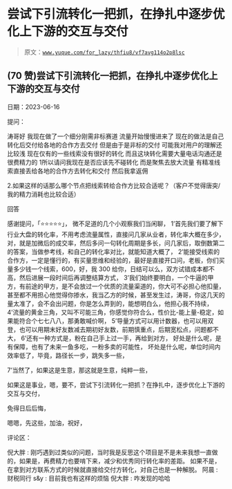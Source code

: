 # 尝试下引流转化一把抓，在挣扎中逐步优化上下游的交互与交付

> 原文：[`www.yuque.com/for_lazy/thfiu8/vf7avg114o2p8lsc`](https://www.yuque.com/for_lazy/thfiu8/vf7avg114o2p8lsc)



## (70 赞)尝试下引流转化一把抓，在挣扎中逐步优化上下游的交互与交付 

日期：2023-06-16 

提问： 

涛哥好 我现在做了一个细分刚需非标赛道 流量开始慢慢进来了 现在的做法是自己转化后交付给各地的合作方去交付 但是由于是非标的交付 可能我对用户的理解还比较浅 现在仅有的一些线索没有很好的转化 而且这块转化需要大量电话沟通还是很费精力的 <ne-oli index-type="0"><ne-oli-i>1</ne-oli-i><ne-oli-c class="ne-oli-content" id="u36289c34" data-lake-id="u36289c34">所以请问我现在是否应该先不碰转化 而是聚焦去放大流量 有精准线索直接丢给各地的合作方去转化和交付 然后我拿返佣</ne-oli-c></ne-oli> 

2.如果这样的话那么哪个节点把线索转给合作方比较合适呢？（客户不觉得唐突/我的精力消耗也比较合适） 

回答 

感谢提问，「⭐⭐⭐⭐⭐」， 微不足道的几个小观察我们当闲聊， 1’首先我们要了解下行业大盘的转化率，不用考虑流量属性，直接问几家从业者，转化率大概在多少，对，就是加微后的成交率，然后多问一句转化周期是多长，问几家后，取倒数第二的答案，当做参考线，和自己的转化率对比，就能知道大概了， 2’能接受线索的合作方，一定是懂行的，有买量思维和经验的，最好是直接开口问，老板，你们买量多少钱一个线索，600，好，我 300 给你，日结可以么，双方试错成本都不高，然后进展一段时间后再调整结算方式， 3’我们始终要明白，一个牛逼的甲方，有前途的甲方，是不会放过一个优质的流量渠道的，你大可不必担心他扣量，甚至都不用担心他觉得你掺水，我当乙方的时候，甚至发生过，涛哥，你这几天的量太准了，会不会出问题，你是怎么弄到的，能想明白么，他担心我不持续， 4’流量的黄金三角，又叫不可能三角，你感觉你符合么，性价比-能上量-稳定，如果能符合个七七八八，那勇敢喊价啊， 5’导量方式可以用计数器，也可以用双登，也可以用期末好友数减去期初好友数，前期慎重点，后期宽松点，问题都不大， 6’还有一种方式是，粉在自己手上过一手，再给到对方， 好处是什么呢，是有保障，也有了未来一鱼多吃，一粉多卖的可能性， 坏处是什么呢，单位时间内效率低了，毕竟，路径长一步，跳失多一些， 

7’当然了，如果这是生意，那这就是生意，纯粹一些， 

如果这是事业，嗯，要不，尝试下引流转化一把抓？在挣扎中，逐步优化上下游的交互与交付， 

免得日后后悔， 

嗯嗯，先这些，加油，祝好， 

评论区： 

倪大胖 : 刚巧遇到过类似的问题，当时我是反思这个项目是不是未来我想一直做的，如果是，再费精力也要啃下来，减少和优秀同行转化率的差距。 如果不是，在拿到对方联系方式的时候就直接给交付方转化，对自己也是一种解脱。 阿晨 : 财税同行 s&y : 目前我也有这样的烦恼 倪大胖 : 咋发现的哈哈